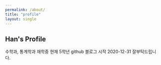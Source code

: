 ```yaml
---
permalink: /about/
title: "profile"
layout: single
---
```


## Han's Profile

수학과, 통계학과 재학중
현재 5학년
github 블로그 시작 2020-12-31
잘부탁드립니다.